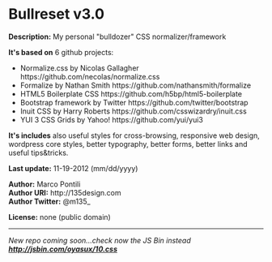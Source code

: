 <h1>Bullreset v3.0</h1> 

<b>Description:</b> My personal "bulldozer" CSS normalizer/framework

<b>It's based on</b> 6 github projects:
<ul>
<li>Normalize.css by Nicolas Gallagher https://github.com/necolas/normalize.css</li> 
<li>Formalize by Nathan Smith https://github.com/nathansmith/formalize</li> 
<li>HTML5 Boilerplate CSS https://github.com/h5bp/html5-boilerplate</li> 
<li>Bootstrap framework by Twitter https://github.com/twitter/bootstrap</li> 
<li>Inuit CSS by Harry Roberts https://github.com/csswizardry/inuit.css</li> 
<li>YUI 3 CSS Grids by Yahoo! https://github.com/yui/yui3</li> 
</ul>

<b>It's includes</b> also useful styles for cross-browsing, responsive web design, wordpress core styles, better typography, better forms, better links and useful tips&tricks.

<b>Last update:</b> 11-19-2012 (mm/dd/yyyy)	

<p><b>Author:</b> Marco Pontili<br>
<b>Author URI:</b> http://135design.com<br>
<b>Author Twitter:</b> @m135_</p>

<b>License:</b> none (public domain)

<hr>

<i>New repo coming soon...check now the JS Bin instead <b>http://jsbin.com/oyasux/10.css</b></i>


